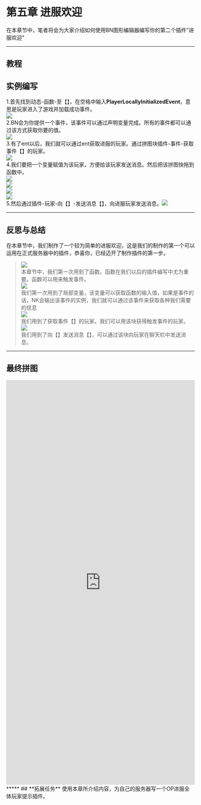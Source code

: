 # **第五章 进服欢迎**  
在本章节中，笔者将会为大家介绍如何使用BN图形编辑器编写你的第二个插件”进服欢迎"  
*****  
## **教程**  
## 实例编写  
1.首先找到动态-函数-至【】，在空格中输入**PlayerLocallyInitializedEvent**，意思是玩家进入了游戏并加载成功事件。  
![](../images/screenshot_1597803804584.png)  
2.BN会为你提供一个事件，该事件可以通过声明变量完成。所有的事件都可以通过该方式获取你要的值。  
![](../images/screenshot_1597804045025.png)  
3.有了ent以后，我们就可以通过ent获取进服的玩家。通过拼图块插件-事件-获取事件【】的玩家。  
![](../images/screenshot_1597804199565.png)  
4.我们要把一个变量赋值为该玩家，方便给该玩家发送消息。然后把该拼图快拖到函数中。  
![](../images/screenshot_1597804312445.png)  
![](../images/screenshot_1597804344527.png)  
![](../images/screenshot_1597804362111.png)  
![](../images/screenshot_1597804404045.png)  
5.然后通过插件-玩家-向【】-发送消息【】，向进服玩家发送消息。![](../images/screenshot_1597804555454.png)  
*****  
## **反思与总结**  
在本章节中，我们制作了一个较为简单的进服欢迎，这是我们的制作的第一个可以运用在正式服务器中的插件，恭喜你，已经迈开了制作插件的第一步。  
>![](../images/screenshot_1597805008998.png)  
本章节中，我们第一次用到了函数。函数在我们以后的插件编写中尤为重要。函数可以用来触发事件。  
>![](../images/screenshot_1597805109556.png)  
我们第一次用到了局部变量，该变量可以获取函数的输入值，如果是事件的话，NK会输出该事件的实例，我们就可以通过该事件来获取各种我们需要的信息  
>![](../images/screenshot_1597805305244.png)  
我们用到了获取事件【】的玩家。我们可以用该块获得触发事件的玩家。  
>![](../images/screenshot_1597805452157.png)  
我们用到了向【】发送消息【】，可以通过该块向玩家在聊天栏中发送消息。  
*****  
## **最终拼图**  
<iframe src="https://tools.blocklynukkit.com/showblock.html?code=guide_EnterWelcome" frameborder=0 width="100%" height="1080px"></iframe>  
*****  
## **拓展任务**  
使用本章所介绍内容，为自己的服务器写一个OP进服全体玩家提示插件。